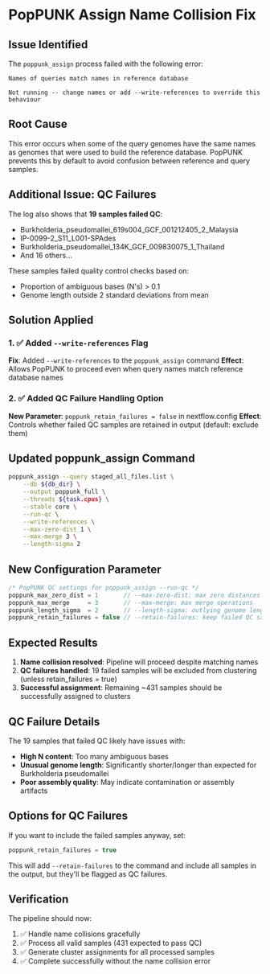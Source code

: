 # PopPUNK Assign Name Collision Fix

## Issue Identified

The `poppunk_assign` process failed with the following error:

```
Names of queries match names in reference database

Not running -- change names or add --write-references to override this behaviour
```

## Root Cause

This error occurs when some of the query genomes have the same names as genomes that were used to build the reference database. PopPUNK prevents this by default to avoid confusion between reference and query samples.

## Additional Issue: QC Failures

The log also shows that **19 samples failed QC**:
- Burkholderia_pseudomallei_619s004_GCF_001212405_2_Malaysia
- IP-0099-2_S11_L001-SPAdes
- Burkholderia_pseudomallei_134K_GCF_009830075_1_Thailand
- And 16 others...

These samples failed quality control checks based on:
- Proportion of ambiguous bases (N's) > 0.1
- Genome length outside 2 standard deviations from mean

## Solution Applied

### 1. ✅ Added `--write-references` Flag
**Fix**: Added `--write-references` to the `poppunk_assign` command
**Effect**: Allows PopPUNK to proceed even when query names match reference database names

### 2. ✅ Added QC Failure Handling Option
**New Parameter**: `poppunk_retain_failures = false` in nextflow.config
**Effect**: Controls whether failed QC samples are retained in output (default: exclude them)

## Updated poppunk_assign Command

```bash
poppunk_assign --query staged_all_files.list \
    --db ${db_dir} \
    --output poppunk_full \
    --threads ${task.cpus} \
    --stable core \
    --run-qc \
    --write-references \
    --max-zero-dist 1 \
    --max-merge 3 \
    --length-sigma 2
```

## New Configuration Parameter

```groovy
/* PopPUNK QC settings for poppunk_assign --run-qc */
poppunk_max_zero_dist = 1       // --max-zero-dist: max zero distances allowed
poppunk_max_merge     = 3       // --max-merge: max merge operations
poppunk_length_sigma  = 2       // --length-sigma: outlying genome length detection
poppunk_retain_failures = false // --retain-failures: keep failed QC samples in output
```

## Expected Results

1. **Name collision resolved**: Pipeline will proceed despite matching names
2. **QC failures handled**: 19 failed samples will be excluded from clustering (unless retain_failures = true)
3. **Successful assignment**: Remaining ~431 samples should be successfully assigned to clusters

## QC Failure Details

The 19 samples that failed QC likely have issues with:
- **High N content**: Too many ambiguous bases
- **Unusual genome length**: Significantly shorter/longer than expected for Burkholderia pseudomallei
- **Poor assembly quality**: May indicate contamination or assembly artifacts

## Options for QC Failures

If you want to include the failed samples anyway, set:
```groovy
poppunk_retain_failures = true
```

This will add `--retain-failures` to the command and include all samples in the output, but they'll be flagged as QC failures.

## Verification

The pipeline should now:
1. ✅ Handle name collisions gracefully
2. ✅ Process all valid samples (431 expected to pass QC)
3. ✅ Generate cluster assignments for all processed samples
4. ✅ Complete successfully without the name collision error